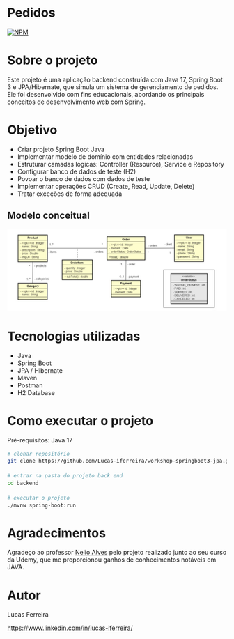 # Pedidos 
[![NPM](https://img.shields.io/npm/l/react)](https://github.com/Lucas-iferreira/workshop-springboot3-jpa/blob/main/LICENSE) 

# Sobre o projeto

Este projeto é uma aplicação backend construída com Java 17, Spring Boot 3 e JPA/Hibernate, que simula um sistema de gerenciamento de pedidos. Ele foi desenvolvido com fins educacionais, abordando os principais conceitos de desenvolvimento web com Spring.

# Objetivo
- Criar projeto Spring Boot Java
- Implementar modelo de domínio com entidades relacionadas
- Estruturar camadas lógicas: Controller (Resource), Service e Repository
- Configurar banco de dados de teste (H2)
- Povoar o banco de dados com dados de teste
- Implementar operações CRUD (Create, Read, Update, Delete)
- Tratar exceções de forma adequada

## Modelo conceitual
![Modelo Conceitual](assets/Domain-model.jpeg)

# Tecnologias utilizadas
- Java
- Spring Boot
- JPA / Hibernate
- Maven
- Postman
- H2 Database


# Como executar o projeto

Pré-requisitos: Java 17

```bash
# clonar repositório
git clone https://github.com/Lucas-iferreira/workshop-springboot3-jpa.git

# entrar na pasta do projeto back end
cd backend

# executar o projeto
./mvnw spring-boot:run
```

# Agradecimentos
Agradeço ao professor [Nelio Alves](https://www.linkedin.com/in/nelio-alves/) pelo projeto realizado junto ao seu curso da Udemy, que me proporcionou ganhos de conhecimentos notáveis em JAVA.

# Autor

Lucas Ferreira

https://www.linkedin.com/in/lucas-iferreira/
